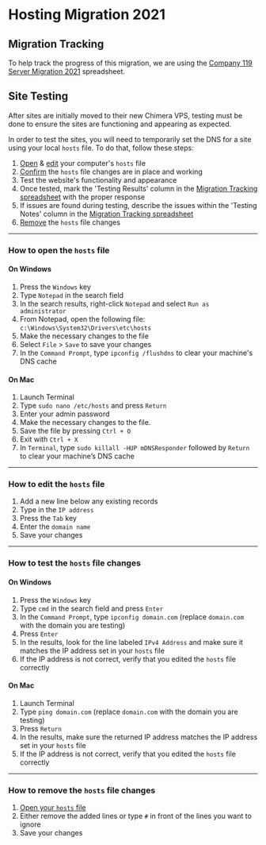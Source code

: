 # Hosting Migration 2021

## Migration Tracking

To help track the progress of this migration, we are using the <a href="https://docs.google.com/spreadsheets/d/1duk6oSMVem-U9xJtb4PUWXWMlXjUDCvqOOCsyT7j-ZU/edit#gid=2028465986" target="_blank">Company 119 Server Migration 2021</a> spreadsheet.

## Site Testing

After sites are initially moved to their new Chimera VPS, testing must be done to ensure the sites are functioning and appearing as expected.

In order to test the sites, you will need to temporarily set the DNS for a site using your local `hosts` file. To do that, follow these steps:

1. [Open](#how-to-open-the-hosts-file) & [edit](#how-to-format-the-hosts-file) your computer's `hosts` file
1. [Confirm](#how-to-test-the-hosts-file-changes) the `hosts` file changes are in place and working
1. Test the website's functionality and appearance
1. Once tested, mark the 'Testing Results' column in the <a href="https://docs.google.com/spreadsheets/d/1duk6oSMVem-U9xJtb4PUWXWMlXjUDCvqOOCsyT7j-ZU/edit#gid=2028465986" target="_blank">Migration Tracking spreadsheet</a> with the proper response
1. If issues are found during testing, describe the issues within the 'Testing Notes' column in the <a href="https://docs.google.com/spreadsheets/d/1duk6oSMVem-U9xJtb4PUWXWMlXjUDCvqOOCsyT7j-ZU/edit#gid=2028465986" target="_blank">Migration Tracking spreadsheet</a>
1. [Remove](#how-to-remove-the-hosts-file-changes) the `hosts` file changes

---

### How to open the `hosts` file

#### On Windows

1. Press the `Windows` key
1. Type `Notepad` in the search field
1. In the search results, right-click `Notepad` and select `Run as administrator`
1. From Notepad, open the following file: `c:\Windows\System32\Drivers\etc\hosts`
1. Make the necessary changes to the file
1. Select `File` > `Save` to save your changes
1. In the `Command Prompt`, type `ipconfig /flushdns` to clear your machine's DNS cache

#### On Mac

1. Launch Terminal
1. Type `sudo nano /etc/hosts` and press `Return`
1. Enter your admin password
1. Make the necessary changes to the file.
1. Save the file by pressing `Ctrl + O`
1. Exit with `Ctrl + X`
1. In `Terminal`, type `sudo killall -HUP mDNSResponder` followed by `Return` to clear your machine’s DNS cache

---

### How to edit the `hosts` file

1. Add a new line below any existing records
1. Type in the `IP address`
1. Press the `Tab` key
1. Enter the `domain name`
1. Save your changes

---

### How to test the `hosts` file changes

#### On Windows

1. Press the `Windows` key
1. Type `cmd` in the search field and press `Enter`
1. In the `Command Prompt`, type `ipconfig domain.com` (replace `domain.com` with the domain you are testing)
1. Press `Enter`
1. In the results, look for the line labeled `IPv4 Address` and make sure it matches the IP address set in your `hosts` file
1. If the IP address is not correct, verify that you edited the `hosts` file correctly

#### On Mac

1. Launch Terminal
1. Type `ping domain.com` (replace `domain.com` with the domain you are testing)
1. Press `Return`
1. In the results, make sure the returned IP address matches the IP address set in your `hosts` file
1. If the IP address is not correct, verify that you edited the `hosts` file correctly

---

### How to remove the `hosts` file changes

1. [Open your `hosts` file](#how-to-open-the-hosts-file)
1. Either remove the added lines or type `#` in front of the lines you want to ignore
1. Save your changes
